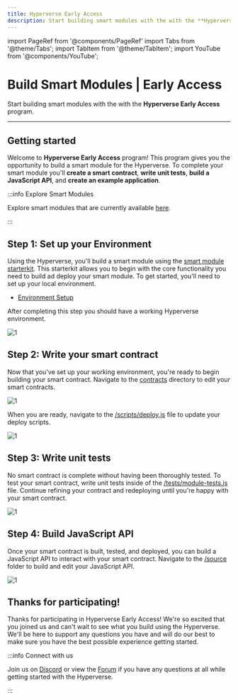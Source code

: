 ```yaml
---
title: Hyperverse Early Access
description: Start building smart modules with the with the **Hyperverse Early Access** program.
---
```


import PageRef from '@components/PageRef'
import Tabs from '@theme/Tabs';
import TabItem from '@theme/TabItem';
import YouTube from '@components/YouTube';

# Build Smart Modules | Early Access

Start building smart modules with the with the **Hyperverse Early Access** program.

---

## Getting started

Welcome to **Hyperverse Early Access** program! This program gives you the opportunity to build a smart module for the Hyperverse. To complete your smart module you'll **create a smart contract**, **write unit tests**, **build a JavaScript API**, and **create an example application**.

:::info Explore Smart Modules

Explore smart modules that are currently available [here](/basics/modules).

:::

## Step 1: Set up your Environment

Using the Hyperverse, you'll build a smart module using the [smart module starterkit](https://github.com/decentology/hyperverse-mono/tree/main/packages/hyperverse-ethereum-starterkit). This starterkit allows you to begin with the core functionality you need to build ad deploy your smart module. To get started, you'll need to set up your local environment.

- [Environment Setup](smart-modules/environment-setup)

After completing this step you should have a working Hyperverse environment.

![1](/img/content/docs/create-smart-module/1.png)

## Step 2: Write your smart contract

Now that you've set up your working environment, you're ready to begin building your smart contract. Navigate to the [contracts](https://github.com/decentology/hyperverse-mono/tree/main/packages/hyperverse-ethereum-starterkit/contracts) directory to edit your smart contracts.

![1](/img/content/docs/create-smart-module/2.png)

When you are ready, navigate to the [/scripts/deploy.js](https://github.com/decentology/hyperverse-mono/blob/main/packages/hyperverse-ethereum-starterkit/scripts/deploy.js) file to update your deploy scripts.

![1](/img/content/docs/create-smart-module/3.png)

## Step 3: Write unit tests

No smart contract is complete without having been thoroughly tested. To test your smart contract, write unit tests inside of the [/tests/module-tests.js](https://github.com/decentology/hyperverse-mono/blob/main/packages/hyperverse-ethereum-starterkit/test/module-tests.js) file. Continue refining your contract and redeploying until you're happy with your smart contract.

![1](/img/content/docs/create-smart-module/4.png)

## Step 4: Build JavaScript API

Once your smart contract is built, tested, and deployed, you can build a JavaScript API to interact with your smart contract. Navigate to the [/source](https://github.com/decentology/hyperverse-mono/tree/main/packages/hyperverse-ethereum-starterkit/source) folder to build and edit your JavaScript API.

![1](/img/content/docs/create-smart-module/5.png)

## Thanks for participating!

Thanks for participating in Hyperverse Early Access! We're so excited that you joined us and can't wait to see what you build using the Hyperverse. We'll be here to support any questions you have and will do our best to make sure you have the best possible experience getting started.

:::info Connect with us

Join us on [Discord](https://discord.com/invite/uqecGxg) or view the [Forum](https://forum.decentology.com/) if you have any questions at all while getting started with the Hyperverse.

:::
